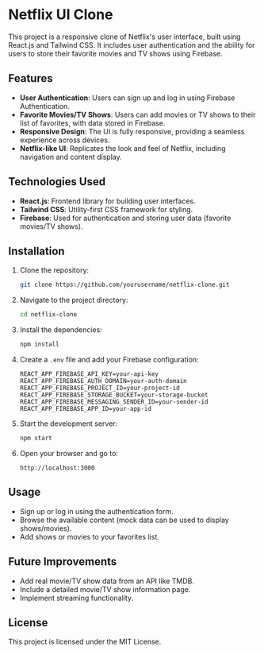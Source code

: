 # Netflix UI Clone

This project is a responsive clone of Netflix's user interface, built using React.js and Tailwind CSS. It includes user authentication and the ability for users to store their favorite movies and TV shows using Firebase.

## Features

- **User Authentication**: Users can sign up and log in using Firebase Authentication.
- **Favorite Movies/TV Shows**: Users can add movies or TV shows to their list of favorites, with data stored in Firebase.
- **Responsive Design**: The UI is fully responsive, providing a seamless experience across devices.
- **Netflix-like UI**: Replicates the look and feel of Netflix, including navigation and content display.

## Technologies Used

- **React.js**: Frontend library for building user interfaces.
- **Tailwind CSS**: Utility-first CSS framework for styling.
- **Firebase**: Used for authentication and storing user data (favorite movies/TV shows).

## Installation

1. Clone the repository:
    ```bash
    git clone https://github.com/yourusername/netflix-clone.git
    ```

2. Navigate to the project directory:
    ```bash
    cd netflix-clone
    ```

3. Install the dependencies:
    ```bash
    npm install
    ```

4. Create a `.env` file and add your Firebase configuration:
    ```env
    REACT_APP_FIREBASE_API_KEY=your-api-key
    REACT_APP_FIREBASE_AUTH_DOMAIN=your-auth-domain
    REACT_APP_FIREBASE_PROJECT_ID=your-project-id
    REACT_APP_FIREBASE_STORAGE_BUCKET=your-storage-bucket
    REACT_APP_FIREBASE_MESSAGING_SENDER_ID=your-sender-id
    REACT_APP_FIREBASE_APP_ID=your-app-id
    ```

5. Start the development server:
    ```bash
    npm start
    ```

6. Open your browser and go to:
    ```
    http://localhost:3000
    ```

## Usage

- Sign up or log in using the authentication form.
- Browse the available content (mock data can be used to display shows/movies).
- Add shows or movies to your favorites list.

## Future Improvements

- Add real movie/TV show data from an API like TMDB.
- Include a detailed movie/TV show information page.
- Implement streaming functionality.

## License

This project is licensed under the MIT License.

